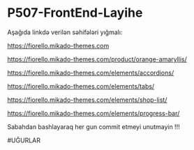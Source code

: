 # P507-FrontEnd-Layihe

Aşağıda linkdə verilən səhifələri yığmalı:



https://fiorello.mikado-themes.com

https://fiorello.mikado-themes.com/product/orange-amaryllis/

https://fiorello.mikado-themes.com/elements/accordions/

https://fiorello.mikado-themes.com/elements/tabs/

https://fiorello.mikado-themes.com/elements/shop-list/

https://fiorello.mikado-themes.com/elements/progress-bar/



Sabahdan bashlayaraq her gun commit etmeyi unutmayin !!!

#UĞURLAR
